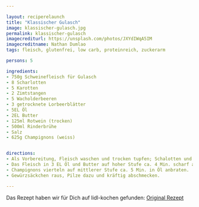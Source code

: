 ```yaml
---

layout: reciperelaunch
title: "Klassischer Gulasch"
image: klassischer-gulasch.jpg
permalink: klassischer-gulasch
imagecrediturl: https://unsplash.com/photos/JXYdIWqA5IM
imagecreditname: Nathan Dumlao
tags: fleisch, glutenfrei, low carb, proteinreich, zuckerarm

persons: 5

ingredients:
- 750g Schweinefleisch für Gulasch
- 8 Scharlotten
- 5 Karotten
- 2 Zimtstangen
- 5 Wacholderbeeren
- 3 getrocknete Lorbeerblätter
- 5EL Öl
- 2EL Butter
- 125ml Rotwein (trocken)
- 500ml Rinderbrühe
- Salz
- 625g Champignons (weiss)


directions:
- Als Vorbereitung, Fleisch waschen und trocken tupfen; Schalotten und Karotten klein schneiden; Zimt, Wacholder und Lorbeer in einen Teefilter packen und verschnüren.
- Das Fleisch in 3 EL Öl und Butter auf hoher Stufe ca. 4 Min. scharf anbraten. Danach Schalotten mit Karotten ca. 2 Min. im Bratfett braten. Fleisch zurück in den Topf und alles mit Rotwein ablöschen. Aufkochen lassen und mit Brühe auffüllen. Gewürzsack in den Topf und zugedeckt auf kleiner Stufe ca. 2 Std. bei gelegentlichem Umrühren leicht köcheln lassen. 
- Champignons vierteln auf mittlerer Stufe ca. 5 Min. in Öl anbraten. 
- Gewürzsäckchen raus, Pilze dazu und kräftig abschmecken.

---
```


Das Rezept haben wir für Dich auf lidl-kochen gefunden: [Original Rezept](https://www.lidl-kochen.de/rezeptwelt/gulasch-mit-champignons-und-tagliatelle-146956)
